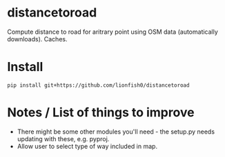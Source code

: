 # distancetoroad
Compute distance to road for aritrary point using OSM data (automatically downloads). Caches.

# Install
`pip install git+https://github.com/lionfish0/distancetoroad`

# Notes / List of things to improve

- There might be some other modules you'll need - the setup.py needs updating with these, e.g. pyproj.
- Allow user to select type of way included in map.
